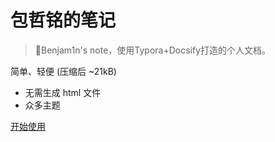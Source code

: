 <!-- _coverpage.md -->

# 包哲铭的笔记 

> 💪Benjam1n's note，使用Typora+Docsify打造的个人文档。

 简单、轻便 (压缩后 ~21kB)
- 无需生成 html 文件
- 众多主题


[开始使用](/README.md)
